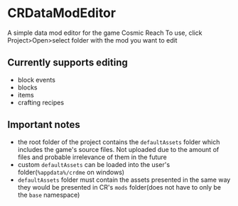 # CRDataModEditor
A simple data mod editor for the game Cosmic Reach
To use, click Project>Open>select folder with the mod you want to edit

## Currently supports editing
- block events
- blocks
- items
- crafting recipes

## Important notes
- the root folder of the project contains the `defaultAssets` folder which includes the game's source files. Not uploaded due to the amount of files and probable irrelevance of them in the future
- custom `defaultAssets` can be loaded into the user's folder(`%appdata%/crdme` on windows)
- `defaultAssets` folder must contain the assets presented in the same way they would be presented in CR's `mods` folder(does not have to only be the `base` namespace)
